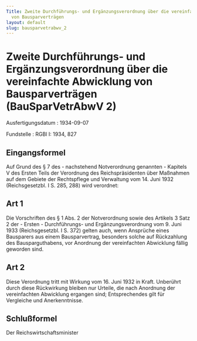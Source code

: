 ```yaml
---
Title: Zweite Durchführungs- und Ergänzungsverordnung über die vereinfachte Abwicklung
  von Bausparverträgen
layout: default
slug: bausparvetrabwv_2
---
```


# Zweite Durchführungs- und Ergänzungsverordnung über die vereinfachte Abwicklung von Bausparverträgen (BauSparVetrAbwV 2)

Ausfertigungsdatum
:   1934-09-07

Fundstelle
:   RGBl I: 1934, 827



## Eingangsformel

Auf Grund des § 7 des - nachstehend Notverordnung genannten - Kapitels
V des Ersten Teils der Verordnung des Reichspräsidenten über Maßnahmen
auf dem Gebiete der Rechtspflege und Verwaltung vom 14. Juni 1932
(Reichsgesetzbl. I S. 285, 288) wird verordnet:


## Art 1

Die Vorschriften des § 1 Abs. 2 der Notverordnung sowie des Artikels 3
Satz 2 der - Ersten - Durchführungs- und Ergänzungsverordnung vom 9.
Juni 1933 (Reichsgesetzbl. I S. 372) gelten auch, wenn Ansprüche eines
Bausparers aus einem Bausparvertrag, besonders solche auf Rückzahlung
des Bausparguthabens, vor Anordnung der vereinfachten Abwicklung
fällig geworden sind.


## Art 2

Diese Verordnung tritt mit Wirkung vom 16. Juni 1932 in Kraft.
Unberührt durch diese Rückwirkung bleiben nur Urteile, die nach
Anordnung der vereinfachten Abwicklung ergangen sind; Entsprechendes
gilt für Vergleiche und Anerkenntnisse.


## Schlußformel

Der Reichswirtschaftsminister

